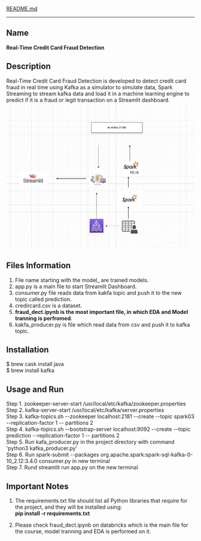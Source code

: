 [README.md](https://github.com/user-attachments/files/22335758/README.md)


---

## Name

**Real-Time Credit Card Fraud Detection**

## Description

Real-Time Credit Card Fraud Detection is developed to detect credit card fraud in real time using Kafka as a simulator to simulate data,
Spark Streaming to stream kafka data and load it in a machine learning engine to predict if it is a fraud or legit transaction on a Streamlit dashboard.<br />
![img.png](https://github.com/aniketsarapAI/credit-card-fraud-detection/blob/98a5a16af7efce514a5c13933360dee72e804f3c/cc-fraud-detection-main/flow.jpg)



## Files Information

1. File name starting with the model\_ are trained models.
2. app.py is a main file to start Streamlit Dashboard.
3. consumer.py file reads data from kakfa topic and push it to the new topic called prediction.
4. credircard.csv is a dataset.
5. **fraud_dect.ipynb is the most important file, in which EDA and Model tranning is perfromed**.
6. kakfa_producer.py is file which read data from csv and push it to kafka topic.

## Installation

$ brew cask install java<br />
$ brew install kafka

## Usage and Run

Step 1. zookeeper-server-start /usr/local/etc/kafka/zookeeper.properties <br />
Step 2. kafka-server-start /usr/local/etc/kafka/server.properties <br />
Step 3. kafka-topics.sh --zookeeper localhost:2181 --create --topic spark03 --replication-factor 1 -- partitions 2 <br />
Step 4. kafka-topics.sh --bootstrap-server localhost:9092 --create --topic prediction --replication-factor 1 -- partitions 2 <br />
Step 5. Run kafa_producer.py in the project directory with command 'python3 kafka_producer.py' <br />
Step 6. Run spark-submit --packages org.apache.spark:spark-sql-kafka-0-10_2.12:3.4.0 consumer.py in new terminal <br />
Step 7. Rund streamlit run app.py on the new terminal <br />



## Important Notes
 1. The requirements.txt file should list all Python libraries that require for the project, and they will be installed using:<br />
    **pip install -r requirements.txt**

 2. Please check fraud_dect.ipynb on databricks which is the main file for the course, model tranning and EDA is performed on it.
